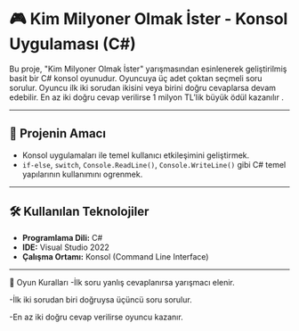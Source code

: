 # 🎮 Kim Milyoner Olmak İster - Konsol Uygulaması (C#)

Bu proje, "Kim Milyoner Olmak İster" yarışmasından esinlenerek geliştirilmiş basit bir C# konsol oyunudur. Oyuncuya üç adet çoktan seçmeli soru sorulur.
Oyuncu ilk iki sorudan ikisini veya birini doğru cevaplarsa devam edebilir. En az iki doğru cevap verilirse 1 milyon TL’lik büyük ödül kazanılır .

---

## 🧩 Projenin Amacı

- Konsol uygulamaları ile temel kullanıcı etkileşimini geliştirmek.
- `if-else`, `switch`, `Console.ReadLine()`, `Console.WriteLine()` gibi C# temel yapılarının kullanımını ogrenmek.

---

## 🛠️ Kullanılan Teknolojiler

- **Programlama Dili:** C# 
- **IDE:** Visual Studio 2022
- **Çalışma Ortamı:** Konsol (Command Line Interface)

---

📌 Oyun Kuralları
-İlk soru yanlış cevaplanırsa yarışmacı elenir.

-İlk iki sorudan biri doğruysa üçüncü soru sorulur.

-En az iki doğru cevap verilirse oyuncu kazanır.


